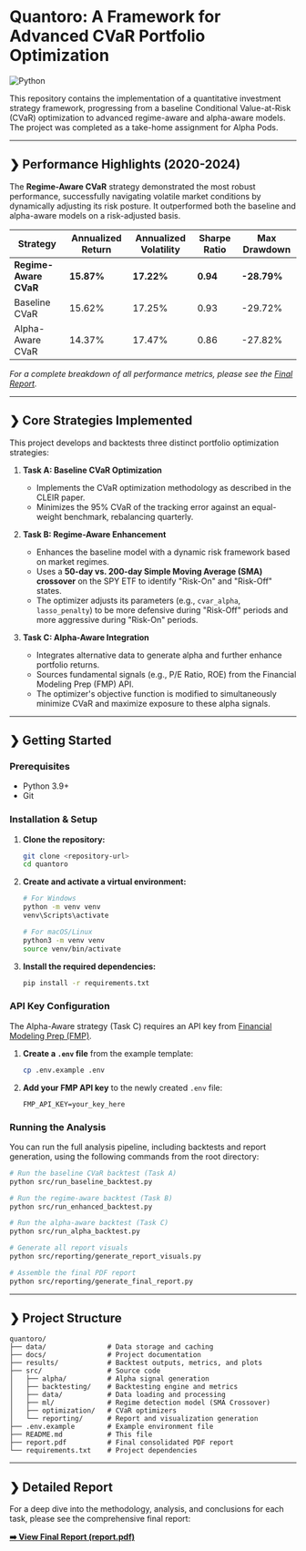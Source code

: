 # Quantoro: A Framework for Advanced CVaR Portfolio Optimization

![Python](https://img.shields.io/badge/python-3.9+-blue.svg)

This repository contains the implementation of a quantitative investment strategy framework, progressing from a baseline Conditional Value-at-Risk (CVaR) optimization to advanced regime-aware and alpha-aware models. The project was completed as a take-home assignment for Alpha Pods.

---

## ❯ Performance Highlights (2020-2024)

The **Regime-Aware CVaR** strategy demonstrated the most robust performance, successfully navigating volatile market conditions by dynamically adjusting its risk posture. It outperformed both the baseline and alpha-aware models on a risk-adjusted basis.

| Strategy             | Annualized Return | Annualized Volatility | Sharpe Ratio | Max Drawdown |
| -------------------- | ----------------- | --------------------- | ------------ | ------------ |
| **Regime-Aware CVaR**| **15.87%**        | **17.22%**            | **0.94**     | **-28.79%**  |
| Baseline CVaR        | 15.62%            | 17.25%                | 0.93         | -29.72%      |
| Alpha-Aware CVaR     | 14.37%            | 17.47%                | 0.86         | -27.82%      |

*For a complete breakdown of all performance metrics, please see the [Final Report](report.pdf).*

---

## ❯ Core Strategies Implemented

This project develops and backtests three distinct portfolio optimization strategies:

1.  **Task A: Baseline CVaR Optimization**
    - Implements the CVaR optimization methodology as described in the CLEIR paper.
    - Minimizes the 95% CVaR of the tracking error against an equal-weight benchmark, rebalancing quarterly.

2.  **Task B: Regime-Aware Enhancement**
    - Enhances the baseline model with a dynamic risk framework based on market regimes.
    - Uses a **50-day vs. 200-day Simple Moving Average (SMA) crossover** on the SPY ETF to identify "Risk-On" and "Risk-Off" states.
    - The optimizer adjusts its parameters (e.g., `cvar_alpha`, `lasso_penalty`) to be more defensive during "Risk-Off" periods and more aggressive during "Risk-On" periods.

3.  **Task C: Alpha-Aware Integration**
    - Integrates alternative data to generate alpha and further enhance portfolio returns.
    - Sources fundamental signals (e.g., P/E Ratio, ROE) from the Financial Modeling Prep (FMP) API.
    - The optimizer's objective function is modified to simultaneously minimize CVaR and maximize exposure to these alpha signals.

---

## ❯ Getting Started

### Prerequisites
- Python 3.9+
- Git

### Installation & Setup

1.  **Clone the repository:**
    ```bash
    git clone <repository-url>
    cd quantoro
    ```

2.  **Create and activate a virtual environment:**
    ```bash
    # For Windows
    python -m venv venv
    venv\Scripts\activate

    # For macOS/Linux
    python3 -m venv venv
    source venv/bin/activate
    ```

3.  **Install the required dependencies:**
    ```bash
    pip install -r requirements.txt
    ```

### API Key Configuration

The Alpha-Aware strategy (Task C) requires an API key from [Financial Modeling Prep (FMP)](https://site.financialmodelingprep.com/).

1.  **Create a `.env` file** from the example template:
    ```bash
    cp .env.example .env
    ```
2.  **Add your FMP API key** to the newly created `.env` file:
    ```
    FMP_API_KEY=your_key_here
    ```

### Running the Analysis

You can run the full analysis pipeline, including backtests and report generation, using the following commands from the root directory:

```bash
# Run the baseline CVaR backtest (Task A)
python src/run_baseline_backtest.py

# Run the regime-aware backtest (Task B)
python src/run_enhanced_backtest.py

# Run the alpha-aware backtest (Task C)
python src/run_alpha_backtest.py

# Generate all report visuals
python src/reporting/generate_report_visuals.py

# Assemble the final PDF report
python src/reporting/generate_final_report.py
```

---

## ❯ Project Structure

```
quantoro/
├── data/               # Data storage and caching
├── docs/               # Project documentation
├── results/            # Backtest outputs, metrics, and plots
├── src/                # Source code
│   ├── alpha/          # Alpha signal generation
│   ├── backtesting/    # Backtesting engine and metrics
│   ├── data/           # Data loading and processing
│   ├── ml/             # Regime detection model (SMA Crossover)
│   ├── optimization/   # CVaR optimizers
│   └── reporting/      # Report and visualization generation
├── .env.example        # Example environment file
├── README.md           # This file
├── report.pdf          # Final consolidated PDF report
└── requirements.txt    # Project dependencies
```

---

## ❯ Detailed Report

For a deep dive into the methodology, analysis, and conclusions for each task, please see the comprehensive final report:

**[➡️ View Final Report (report.pdf)](report.pdf)**
